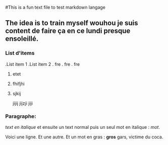 #This is a fun text file to test markdown langage

## The idea is to train myself wouhou je suis content de faire ça en ce lundi presque ensoleillé.

### List d'items
.List item 1
.List item 2
 . fre
 . fre
 . fre
 
1. etet
2. fhifjhi
3. sjkij

    jijij
    jijzji
    jiji

### Paragraphe:
*text en italique* et ensuite un text normal puis un seul mot en italique : *mot*.

Voici une ligne.
Et une autre. Et un mot en gras : **gros** gars, victime du coca.

